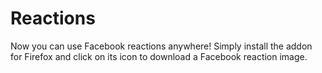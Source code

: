 # Reactions
Now you can use Facebook reactions anywhere!
Simply install the addon for Firefox and click on its icon to download a Facebook reaction image.